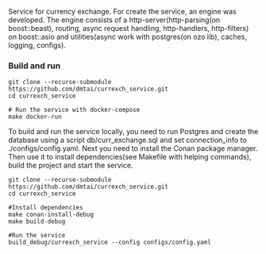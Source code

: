Service for currency exchange. For create the service, an engine was developed. The engine consists of a http-server(http-parsing(on boost::beast), routing, async request handling, http-handlers, http-filters) on boost::asio and utilities(async work with postgres(on ozo lib), caches, logging, configs).
### Build and run
```
git clone --recurse-submodule https://github.com/dmtai/currexch_service.git
cd currexch_service

# Run the service with docker-compose
make docker-run
```
To build and run the service locally, you need to run Postgres and create the database using a script db/curr_exchange.sql and set connection_info to ./configs/config.yaml. Next you need to install the Conan package manager. Then use it to install dependencies(see Makefile with helping commands), build the project and start the service.
```
git clone --recurse-submodule https://github.com/dmtai/currexch_service.git
cd currexch_service

#Install dependencies
make conan-install-debug
make build-debug

#Run the service
build_debug/currexch_service --config configs/config.yaml
```
